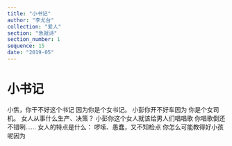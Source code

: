 ```yaml
---
title: "小书记"
author: "李尤台"
collection: "爱人"
section: "急就诗"
section_number: 1
sequence: 15
date: "2019-05"
---
```


# 小书记

小焦，你干不好这个书记
因为你是个女书记。
小彭你开不好车因为
你是个女司机。
女人从事什么生产、决策？
小彭你这个女人就该给男人们唱唱歌
你唱歌倒还不错咧......
女人的特点是什么：
啰嗦、愚蠢，又不知检点
你怎么可能教得好小孩呢因为
